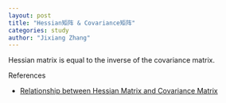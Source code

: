 ```yaml
---
layout: post
title: "Hessian矩阵 & Covariance矩阵"
categories: study
author: "Jixiang Zhang"
---
```


Hessian matrix is equal to the inverse of the covariance matrix.

References

- [Relationship between Hessian Matrix and Covariance Matrix](https://stats.stackexchange.com/questions/261796/relationship-between-hessian-matrix-and-covariance-matrix)
